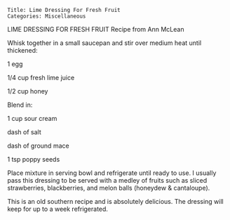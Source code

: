 ~~~ recipe-info
Title: Lime Dressing For Fresh Fruit
Categories: Miscellaneous
~~~

LIME DRESSING FOR FRESH FRUIT    Recipe from Ann McLean

Whisk together in a small saucepan and stir over medium heat until thickened:

1 egg

1/4 cup fresh lime juice

1/2 cup honey

Blend in:

1 cup sour cream

dash of salt

dash of ground mace

1 tsp poppy seeds

Place mixture in serving bowl and refrigerate until ready to use.  I usually pass this dressing to
be served with a medley of fruits such as sliced strawberries, blackberries, and melon balls
(honeydew & cantaloupe).

This is an old southern recipe and is absolutely delicious.  The dressing will keep for up to a week
refrigerated.
